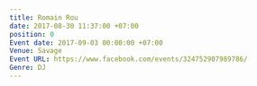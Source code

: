 ```yaml
---
title: Romain Rou
date: 2017-08-30 11:37:00 +07:00
position: 0
Event date: 2017-09-03 00:00:00 +07:00
Venue: Savage
Event URL: https://www.facebook.com/events/324752907989786/
Genre: DJ
---
```


